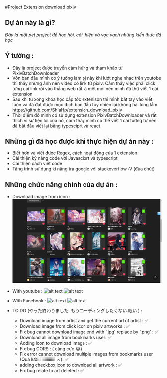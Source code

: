 #Project Extension download pixiv

## Dự án này là gì?

_Đây là một pet project để học hỏi, cải thiện và vọc vạch những kiến thức đã học_

## Ý tưởng :

- Đây là project được truyền cảm hứng và tham khảo từ PixivBatchDownloader
- Vốn ban đầu mình có ý tưởng làm pj này khi lướt nghe nhạc trên youtobe thì thấy những ảnh nền video có link
  từ pixiv. Cảm thấy việc phải click từng cái link rồi vào thẳng web rất là mệt mỏi nên mình đã thử viết 1 cái extension
- Sau khi tu xong khóa học cấp tốc extenison thì mình bắt tay vào viết luôn và đã đạt được mục đích ban đầu tuy nhiên lại không hài lòng lắm. https://github.com/ShiaHp/extension_download_pixiv
- 
  Thời điểm đó mình có sử dụng extension PixivBatchDownloader và rất thích vì sự tiện lợi của nó, cảm thấy mình có thể viết 1 cái tương tự nên đã bắt đầu viết lại bằng
  typesciprt và react

## Những gì đã học được khi thực hiện dự án này :
 - Biết hơn và viết được Regex, cách hoạt động của 1 extension
 - Cải thiện kỹ năng code với Javasciprt và typescript
 - Cải thiện cách viết code
 - Tăng trình sử dụng kĩ năng tra google với stackoverflow :V (đùa chút)

## Những chức năng chính của dự án :




- Download image from icon :
  ![alt text](https://github.com/ShiaHp/extension_download_image_pixiv/blob/main/src/img/icon.png)
- With youtube :
  ![alt text](https://github.com/ShiaHp/extension_download_pixiv/blob/main/img/1.png)
  ![alt text](https://github.com/ShiaHp/extension_download_pixiv/blob/main/img/2.png)
- With Facebook :
  ![alt text](https://github.com/ShiaHp/extension_download_pixiv/blob/main/img/4.png)
  ![alt text](https://github.com/ShiaHp/extension_download_pixiv/blob/main/img/5.png)

- TO DO (やった終わりました. もうコーディングしたくない.眠い ) :
  - Download image from artist and get the current url of artist : ✅
  - Download image from click icon on pixiv artworks : ✅
  - Fix bug cannot download image end with '.jpg' replace by '.png' : ✅
  - Download all image from bookmarks user: ✅
  - Adding icon to download image : ✅
  - Fix bug CORS : ( căng cực 😂)
  - Fix error cannot download multiple images from bookmarks user (Quá lườiiiiiiiiiiiiiiiii :<): ✅
  - adding checkbox,icon to download all artwork : ✅
  - Fix bug relate to art deleted : ✅
